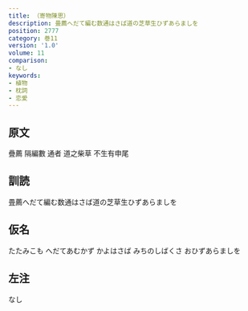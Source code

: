 ```yaml
---
title: （寄物陳思）
description: 畳薦へだて編む数通はさば道の芝草生ひずあらましを
position: 2777
category: 巻11
version: '1.0'
volume: 11
comparison:
- なし
keywords:
- 植物
- 枕詞
- 恋愛
---
```


## 原文

疊薦 隔編數 通者 道之柴草 不生有申尾

## 訓読

畳薦へだて編む数通はさば道の芝草生ひずあらましを

## 仮名

たたみこも へだてあむかず かよはさば みちのしばくさ おひずあらましを

## 左注

なし
